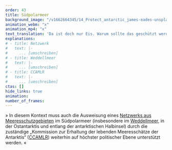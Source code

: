 ```yaml
---
order: 43
title: Südpolarmeer
background_image: "/v1662664345/14_Protect_antarctic_james-eades-unsplash_g6qgos_rjhhpn.jpg#4cd4ff"
animation_webm: "x"
animation_mp4: "x"
text_translation: 'Da ist doch nur Eis. Warum sollte das geschützt werden? Unsere Polarforscher:innen kennen mindestens acht gute Gründe dafür.'
explanations:
# - title: Netzwerk
#   text: |-
#     ... [umschreiben]
# - title: Weddellmeer
#   text: |-
#     ... [umschreiben]
# - title: CCAMLR
#   text: |-
#     ... [umschreiben]
ctas: []
hide_links: true
animation:
number_of_frames:
---
```

» In diesem Kontext muss auch die Ausweisung eines [Netzwerks aus Meeresschutzgebieten](# "Netzwerk") im Südpolarmeer (insbesondere im [Weddellmeer](# "Weddellmeer"), in der Ostantarktis und entlang der antarktischen Halbinsel) durch die zuständige „Kommission zur Erhaltung der lebenden Meeresschätze der Antarktis“ ([CCAMLR](# "CCAMLR")) weiterhin auf höchster politischer Ebene unterstützt werden. «